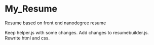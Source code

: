 # My_Resume
Resume based on front end nanodegree resume


Keep helper.js with some changes. Add changes to resumebuilder.js.
Rewrite html and css.
